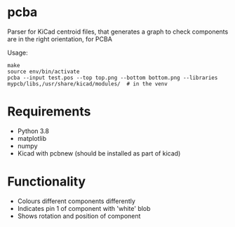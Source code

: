 # pcba

Parser for KiCad centroid files, that generates a graph to check components are in the right orientation, for PCBA

Usage:

```
make
source env/bin/activate
pcba --input test.pos --top top.png --bottom bottom.png --libraries mypcb/libs,/usr/share/kicad/modules/  # in the venv
```

# Requirements

* Python 3.8
* matplotlib
* numpy
* Kicad with pcbnew (should be installed as part of kicad)

# Functionality 

* Colours different components differently
* Indicates pin 1 of component with 'white' blob
* Shows rotation and position of component

